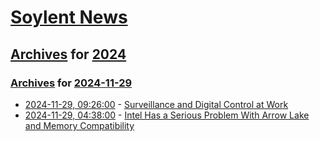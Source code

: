 # [Soylent News](../../../README.md)

## [Archives](../../index.md) for [2024](../index.md)

### [Archives](../../index.md) for [2024-11-29](index.md)

* [2024-11-29, 09:26:00](https://soylentnews.org/article.pl?sid=24/11/27/0943214&from=rss) - [Surveillance and Digital Control at Work](https://soylentnews.org/article.pl?sid=24/11/27/0943214&from=rss)
* [2024-11-29, 04:38:00](https://soylentnews.org/article.pl?sid=24/11/27/0940217&from=rss) - [Intel Has a Serious Problem With Arrow Lake and Memory Compatibility](https://soylentnews.org/article.pl?sid=24/11/27/0940217&from=rss)
